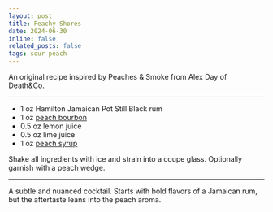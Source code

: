 ```yaml
---
layout: post
title: Peachy Shores
date: 2024-06-30 
inline: false
related_posts: false
tags: sour peach  
---
```


An original recipe inspired by Peaches & Smoke from Alex Day of Death&Co.

---

<ul>
    <li> 1 oz Hamilton Jamaican Pot Still Black rum</li>
    <li> 1 oz <a href="/cocktails/infusions-recipes/peach_bourbon">peach bourbon</a></li>
    <li> 0.5 oz lemon juice</li>
    <li> 0.5 oz lime juice</li>
    <li> 1 oz <a href="/cocktails/syrups-recipes/peach_syrup">peach syrup</a></li>
</ul>

Shake all ingredients with ice and strain into a coupe glass. Optionally garnish with a peach wedge.

---

A subtle and nuanced cocktail. Starts with bold flavors of a Jamaican rum, but the aftertaste leans into the peach aroma.